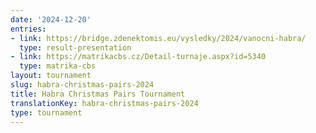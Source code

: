 ```yaml
---
date: '2024-12-20'
entries:
- link: https://bridge.zdenektomis.eu/vysledky/2024/vanocni-habra/
  type: result-presentation
- link: https://matrikacbs.cz/Detail-turnaje.aspx?id=5340
  type: matrika-cbs
layout: tournament
slug: habra-christmas-pairs-2024
title: Habra Christmas Pairs Tournament
translationKey: habra-christmas-pairs-2024
type: tournament
---
```


